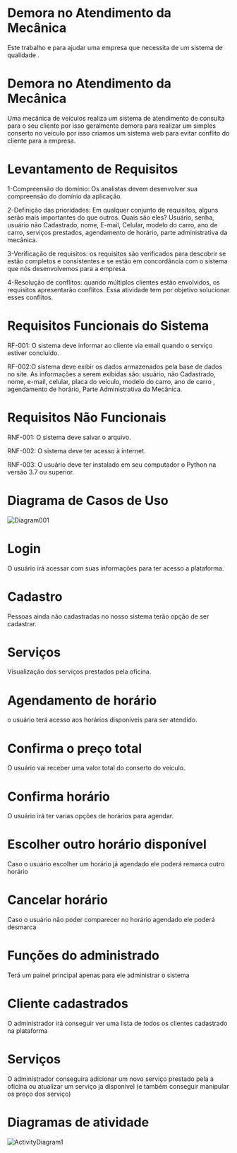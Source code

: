 # Demora no Atendimento da Mecânica
Este  trabalho e para ajudar uma empresa que necessita de um sistema de qualidade .
<h1>Demora no Atendimento da Mecânica</h1>

Uma mecânica de veículos realiza um sistema de atendimento   de  consulta para o seu cliente por isso geralmente demora 
para realizar um simples conserto no veículo por isso criamos um sistema web para evitar conflito do cliente para a empresa.

# Levantamento de Requisitos

1-Compreensão do domínio:  Os analistas devem desenvolver sua compreensão do domínio da aplicação.

2-Definição das prioridades:  Em qualquer conjunto de requisitos, alguns serão mais importantes do que outros.
Quais são eles?
Usuário, senha, usuário não Cadastrado, nome, E-mail, Celular, modelo do carro, ano de carro, serviços prestados, agendamento de horário, parte administrativa da mecânica.

3-Verificação de requisitos: os requisitos são verificados para descobrir se estão completos e consistentes e se estão em concordância com o sistema que nós desenvolvemos para a empresa.

4-Resolução de conflitos: quando múltiplos clientes estão envolvidos, os requisitos apresentarão conflitos. Essa atividade tem por objetivo solucionar esses conflitos.

# Requisitos Funcionais do Sistema

RF-001: O sistema deve informar ao cliente via email quando o serviço estiver concluído.

RF-002:O sistema deve exibir os dados armazenados pela base de dados no site. As informações a serem exibidas
são: usuário, não Cadastrado, nome, e-mail, celular, placa do veículo, modelo do carro, ano de carro , agendamento de horário, Parte Administrativa da Mecânica.


# Requisitos Não Funcionais

RNF-001: O sistema deve salvar o arquivo.

RNF-002: O sistema deve ter acesso à internet.

RNF-003: O usuário deve ter instalado em seu computador o Python na versão 3.7 ou superior.



# Diagrama de Casos de Uso 
![Diagram001](https://user-images.githubusercontent.com/82292857/166848624-50112438-3ad1-4f74-97c0-367565b0ec69.png)


# Login

O usuário irá acessar com suas informações para ter acesso a plataforma.

# Cadastro
Pessoas ainda não cadastradas no nosso sistema terão opção de ser cadastrar.

# Serviços
Visualização dos serviços prestados pela oficina.

# Agendamento de horário
o usuário terá acesso aos horários disponíveis para ser atendido.

# Confirma o preço total
O usuário vai receber uma valor total do conserto do veículo.

# Confirma horário
O usuário irá ter varias opções de horários para agendar.

# Escolher outro horário disponível
Caso o usuário escolher um horário já agendado ele poderá remarca outro horário

# Cancelar horário
Caso o usuário não poder comparecer no horário agendado ele poderá desmarca


# Funções do administrado
Terá um painel principal apenas para ele administrar o sistema

# Cliente cadastrados
O administrador irá conseguir ver uma lista de todos os clientes cadastrado na plataforma

# Serviços
O administrador conseguira adicionar um novo serviço prestado pela a oficina ou atualizar um serviço ja disponivel (e também conseguir manipular os preço dos serviço)


# Diagramas de atividade 


![ActivityDiagram1](https://user-images.githubusercontent.com/82292857/167276938-8946d933-409a-4aa9-81cc-b64d091ba9b9.png)

